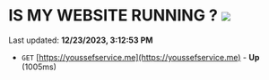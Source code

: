 # IS MY WEBSITE RUNNING ? [![](https://img.shields.io/static/v1?label=Sponsor&message=%E2%9D%A4&logo=GitHub&color=%23fe8e86)](https://github.com/sponsors/<username>)

Last updated: **12/23/2023, 3:12:53 PM**

- `GET` [https://youssefservice.me](https://youssefservice.me) - **Up** (1005ms)
